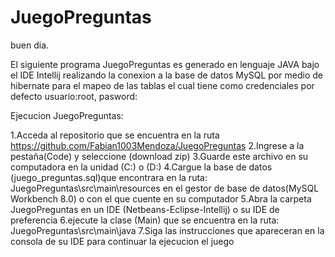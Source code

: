# JuegoPreguntas

buen dia.

El siguiente programa JuegoPreguntas es generado en lenguaje JAVA bajo el IDE Intellij
realizando la conexion a la base de datos MySQL por medio de hibernate para el mapeo de las tablas el cual tiene como credenciales por defecto
usuario:root, pasword: 



Ejecucion JuegoPreguntas:

1.Acceda al repositorio que se encuentra en la ruta https://github.com/Fabian1003Mendoza/JuegoPreguntas
2.Ingrese a la pestaña(Code) y seleccione (download zip)
3.Guarde este archivo en su computadora en la unidad  (C:)  o  (D:)
4.Cargue la base de datos (juego_preguntas.sql)que encontrara en la ruta: JuegoPreguntas\src\main\resources
  en el gestor de base de datos(MySQL Workbench 8.0) o con el que cuente en su computador
5.Abra la carpeta JuegoPreguntas en un IDE (Netbeans-Eclipse-Intellij) o su IDE de preferencia
6.ejecute la clase (Main) que se encuentra en la ruta: JuegoPreguntas\src\main\java
7.Siga las instrucciones que apareceran en la consola de su IDE para continuar la ejecucion el juego
